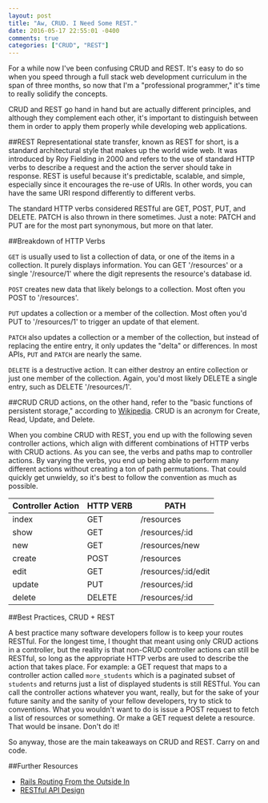 ```yaml
---
layout: post
title: "Aw, CRUD. I Need Some REST."
date: 2016-05-17 22:55:01 -0400
comments: true
categories: ["CRUD", "REST"]
---
```


For a while now I've been confusing CRUD and REST. It's easy to do so when you speed through a full stack web development curriculum in the span of three months, so now that I'm a "professional programmer," it's time to really solidify the concepts. 

CRUD and REST go hand in hand but are actually different principles, and although they complement each other, it's important to distinguish between them in order to apply them properly while developing web applications.

##REST
Representational state transfer, known as REST for short, is a standard architectural style that makes up the world wide web. It was introduced by Roy Fielding in 2000 and refers to the use of standard HTTP verbs to describe a request and the action the server should take in response. REST is useful because it's predictable, scalable, and simple, especially since it encourages the re-use of URIs. In other words, you can have the same URI respond differently to different verbs.

The standard HTTP verbs considered RESTful are GET, POST, PUT, and DELETE. PATCH is also thrown in there sometimes. Just a note: PATCH and PUT are for the most part synonymous, but more on that later.

##Breakdown of HTTP Verbs

`GET` is usually used to list a collection of data, or one of the items in a collection. It purely displays information. You can GET '/resources' or a single '/resource/1' where the digit represents the resource's database id. 

`POST` creates new data that likely belongs to a collection. Most often you POST to '/resources'. 

`PUT` updates a collection or a member of the collection. Most often you'd PUT to '/resources/1' to trigger an update of that element.

`PATCH` also updates a collection or a member of the collection, but instead of replacing the entire entry, it only updates the "delta" or differences. In most APIs, `PUT` and `PATCH` are nearly the same.

`DELETE` is a destructive action. It can either destroy an entire collection or just one member of the collection. Again, you'd most likely DELETE a single entry, such as DELETE '/resources/1'.

<!-- more -->

##CRUD
CRUD actions, on the other hand, refer to the "basic functions of persistent storage," according to [Wikipedia](https://en.wikipedia.org/wiki/Create,_read,_update_and_delete). CRUD is an acronym for Create, Read, Update, and Delete. 

When you combine CRUD with REST, you end up with the following seven controller actions, which align with different combinations of HTTP verbs with CRUD actions. As you can see, the verbs and paths map to controller actions. By varying the verbs, you end up being able to perform many different actions without creating a ton of path permutations. That could quickly get unwieldy, so it's best to follow the convention as much as possible.

|  **Controller Action** | **HTTP VERB**     | **PATH**                |
| -------------      | -------------  | ------              |
|  index             | GET           |  /resources          |
|  show              | GET           |  /resources/:id      |
|  new               | GET           |  /resources/new      |
|  create            | POST          |  /resources          |
|  edit              | GET           |  /resources/:id/edit |
|  update            | PUT           |  /resources/:id      |
|  delete            | DELETE        |  /resources/:id      |

##Best Practices, CRUD + REST

A best practice many software developers follow is to keep your routes RESTful. For the longest time, I thought that meant using only CRUD actions in a controller, but the reality is that non-CRUD controller actions can still be RESTful, so long as the appropriate HTTP verbs are used to describe the action that takes place. For example: a GET request that maps to a controller action called `more_students` which is a paginated subset of `students` and returns just a list of displayed students is still RESTful. You can call the controller actions whatever you want, really, but for the sake of your future sanity and the sanity of your fellow developers, try to stick to conventions. What you wouldn't want to do is issue a POST request to fetch a list of resources or something. Or make a GET request delete a resource. That would be insane. Don't do it!

So anyway, those are the main takeaways on CRUD and REST. Carry on and code. 

##Further Resources
- [Rails Routing From the Outside In](http://guides.rubyonrails.org/routing.html)
- [RESTful API Design](http://restful-api-design.readthedocs.io/en/latest/methods.html)
